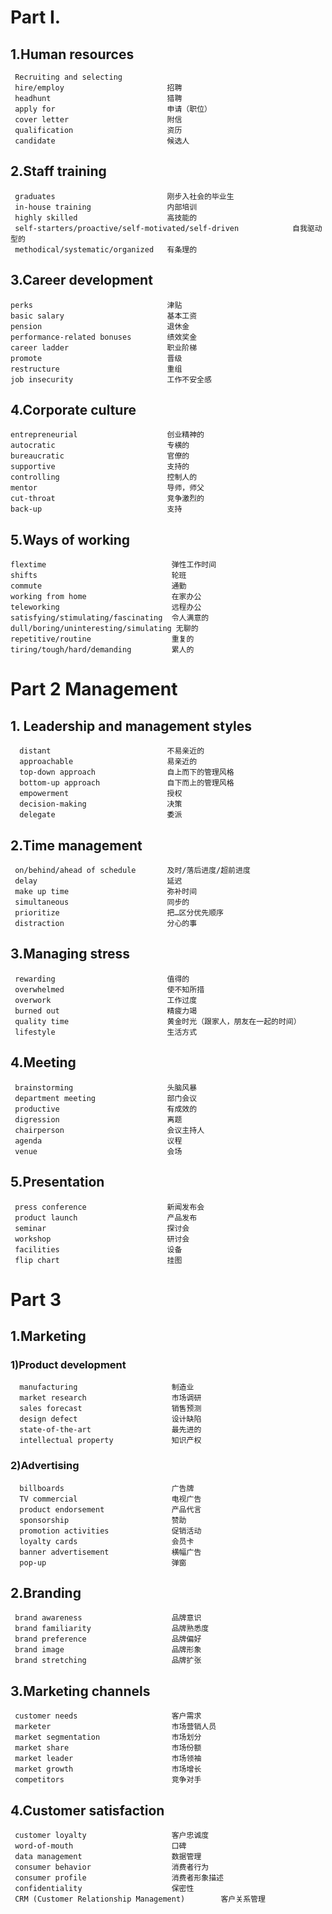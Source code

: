 # Part I. 
## 1.Human resources  
     Recruiting and selecting  
     hire/employ                       招聘 
     headhunt                          猎聘 
     apply for                         申请（职位） 
     cover letter                      附信  
     qualification                     资历 
     candidate                         候选人 
     
## 2.Staff training  
     graduates                         刚步入社会的毕业生
     in-house training                 内部培训 
     highly skilled                    高技能的 
     self-starters/proactive/self-motivated/self-driven            自我驱动型的 
     methodical/systematic/organized   有条理的 
     
## 3.Career development  
    perks                              津贴 
    basic salary                       基本工资 
    pension                            退休金 
    performance-related bonuses        绩效奖金 
    career ladder                      职业阶梯 
    promote                            晋级 
    restructure                        重组  
    job insecurity                     工作不安全感 
    
## 4.Corporate culture  
    entrepreneurial                    创业精神的 
    autocratic                         专横的 
    bureaucratic                       官僚的 
    supportive                         支持的 
    controlling                        控制人的 
    mentor                             导师，师父 
    cut-throat                         竞争激烈的 
    back-up                            支持  
 
 ## 5.Ways of working 
    flextime                            弹性工作时间 
    shifts                              轮班 
    commute                             通勤 
    working from home                   在家办公 
    teleworking                         远程办公 
    satisfying/stimulating/fascinating  令人满意的 
    dull/boring/uninteresting/simulating 无聊的 
    repetitive/routine                  重复的 
    tiring/tough/hard/demanding         累人的 
   
# Part 2 Management  
## 1. Leadership and management styles  
      distant                          不易亲近的 
      approachable                     易亲近的 
      top-down approach                自上而下的管理风格 
      bottom-up approach               自下而上的管理风格 
      empowerment                      授权 
      decision-making                  决策 
      delegate                         委派 

## 2.Time management  
     on/behind/ahead of schedule       及时/落后进度/超前进度 
     delay                             延迟 
     make up time                      弥补时间 
     simultaneous                      同步的 
     prioritize                        把…区分优先顺序 
     distraction                       分心的事 
     
## 3.Managing stress  
     rewarding                         值得的 
     overwhelmed                       使不知所措 
     overwork                          工作过度 
     burned out                        精疲力竭 
     quality time                      黄金时光（跟家人，朋友在一起的时间） 
     lifestyle                         生活方式 
     
## 4.Meeting  
     brainstorming                     头脑风暴 
     department meeting                部门会议 
     productive                        有成效的 
     digression                        离题 
     chairperson                       会议主持人 
     agenda                            议程 
     venue                             会场 

## 5.Presentation  
     press conference                  新闻发布会 
     product launch                    产品发布 
     seminar                           探讨会  
     workshop                          研讨会 
     facilities                        设备 
     flip chart                        挂图 

# Part 3
## 1.Marketing  
### 1)Product development  
      manufacturing                     制造业 
      market research                   市场调研 
      sales forecast                    销售预测 
      design defect                     设计缺陷 
      state-of-the-art                  最先进的 
      intellectual property             知识产权 
### 2)Advertising 
      billboards                        广告牌 
      TV commercial                     电视广告 
      product endorsement               产品代言 
      sponsorship                       赞助 
      promotion activities              促销活动 
      loyalty cards                     会员卡 
      banner advertisement              横幅广告 
      pop-up                            弹窗 

## 2.Branding  
     brand awareness                    品牌意识   
     brand familiarity                  品牌熟悉度 
     brand preference                   品牌偏好   
     brand image                        品牌形象 
     brand stretching                   品牌扩张 
     
## 3.Marketing channels  
     customer needs                     客户需求   
     marketer                           市场营销人员 
     market segmentation                市场划分 
     market share                       市场份额       
     market leader                      市场领袖 
     market growth                      市场增长 
     competitors                        竞争对手

## 4.Customer satisfaction  
     customer loyalty                   客户忠诚度 
     word-of-mouth                      口碑 
     data management                    数据管理 
     consumer behavior                  消费者行为 
     consumer profile                   消费者形象描述 
     confidentiality                    保密性 
     CRM (Customer Relationship Management)        客户关系管理






















